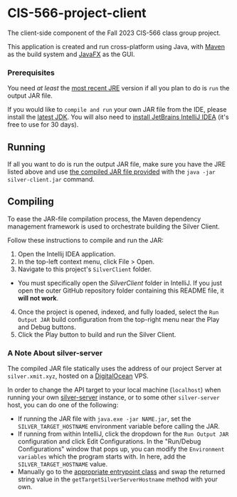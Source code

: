 # CIS-566-project-client
The client-side component of the Fall 2023 CIS-566 class group project.

This application is created and run cross-platform using Java, with [Maven](https://maven.apache.org/what-is-maven.html) as the build system and [JavaFX](https://openjfx.io/) as the GUI.


### Prerequisites
You need _at least_ the [most recent JRE](https://www.java.com/en/download/) version if all you plan to do is `run` the output JAR file.

If you would like to `compile and run` your own JAR file from the IDE, please install the [latest JDK](https://www.oracle.com/java/technologies/downloads/). You will also need to [install JetBrains IntelliJ IDEA](https://www.jetbrains.com/idea/) (it's free to use for 30 days).


## Running
If all you want to do is run the output JAR file, make sure you have the JRE listed above and use [the compiled JAR file provided](silver-client.jar) with the `java -jar silver-client.jar` command.


## Compiling
To ease the JAR-file compilation process, the Maven dependency management framework is used to orchestrate building the Silver Client.

Follow these instructions to compile and run the JAR:

1. Open the Intellij IDEA application.
2. In the top-left context menu, click File > Open.
3. Navigate to this project's `SilverClient` folder.
  - You must specifically open the _SilverClient_ folder in IntelliJ. If you just open the outer GitHub repository folder containing this README file, it **will not work**.
4. Once the project is opened, indexed, and fully loaded, select the `Run Output JAR` build configuration from the top-right menu near the Play and Debug buttons.
5. Click the Play button to build and run the Silver Client.


### A Note About silver-server
The compiled JAR file statically uses the address of our project Server at `silver.xmit.xyz`, hosted on a [DigitalOcean](https://www.digitalocean.com/) VPS.

In order to change the API target to your local machine (`localhost`) when running your own [silver-server](https://github.com/NotsoanoNimus/CIS-566-project-server) instance, or to some other `silver-server` host, you can do one of the following:

- If running the JAR file with `java.exe -jar NAME.jar`, set the `SILVER_TARGET_HOSTNAME` environment variable before calling the JAR.
- If running from within IntelliJ, click the dropdown for the `Run Output JAR` configuration and click Edit Configurations. In the "Run/Debug Configurations" window that pops up, you can modify the `Environment variables` which the program starts with. In here, add the `SILVER_TARGET_HOSTNAME` value.
- Manually go to the [appropriate entrypoint class](https://github.com/NotsoanoNimus/CIS-566-project-client/blob/master/SilverClient/src/main/java/xyz/xmit/silverclient/SilverLibraryApplication.java#L11) and swap the returned string value in the `getTargetSilverServerHostname` method with your own.